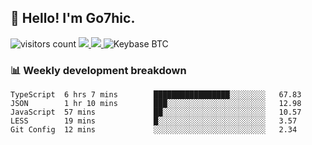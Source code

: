 ## 👋 Hello! I'm Go7hic.

 ![visitors count](https://visitors-by-url-pls-dont-use-this-in-your-repo.vercel.app/Go7hic-github-readme)
 <a href="https://twitter.com/Go7hic">
    <img src="https://img.shields.io/badge/-@Go7hic-1ca0f1?style=flat-square&labelColor=1ca0f1&logo=twitter&logoColor=white&link=https://twitter.com/Go7hic">
   <a/>
   <a href="mailto:gtfx0209@gmail.com">
    <img src="https://img.shields.io/badge/-gtfx0209@gmail.com-c14438?style=flat-square&logo=Gmail&logoColor=white&link=mailto:gtfx0209@gmail.com">
   <a/>
    ![Keybase BTC](https://img.shields.io/keybase/btc/Go7hic)
 <!--
🔭 I’m currently working
🌱 I’m currently learning
💬 Ask me about 
📫 How to reach me: 
⚡ Fun fact: 
-->
 <!--
![My Github Stats](https://github-readme-stats.vercel.app/api?username=Go7hic&show_icons=true&count_private=true)

-->

### 📊 Weekly development breakdown
<!--START_SECTION:waka-->
```text
TypeScript  6 hrs 7 mins        █████████████████░░░░░░░░   67.83 
JSON        1 hr 10 mins        ███░░░░░░░░░░░░░░░░░░░░░░   12.98 
JavaScript  57 mins             ██░░░░░░░░░░░░░░░░░░░░░░░   10.57 
LESS        19 mins             █░░░░░░░░░░░░░░░░░░░░░░░░   3.57 
Git Config  12 mins             ░░░░░░░░░░░░░░░░░░░░░░░░░   2.34
```
<!--END_SECTION:waka-->
    

